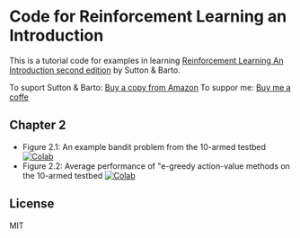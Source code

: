 # Code for Reinforcement Learning an Introduction
This is a tutorial code for examples in learning [Reinforcement Learning An Introduction second edition](http://www.incompleteideas.net/book/RLbook2020.pdf) by Sutton & Barto.

To suport Sutton & Barto: [Buy a copy from Amazon](https://www.amazon.com/dp/0262039249/)
To suppor me: [Buy me a coffe](https://www.buymeacoffee.com/yeyimilk)

## Chapter 2

- Figure 2.1: An example bandit problem from the 10-armed testbed
   [![Colab](https://colab.research.google.com/assets/colab-badge.svg)](https://colab.research.google.com/drive/1q0iBQuTD2-7bH2Le_3oYpO7bVr56JG0z?usp=sharing)
- Figure 2.2: Average performance of "e-greedy action-value methods on the 10-armed testbed
    [![Colab](https://colab.research.google.com/assets/colab-badge.svg)](https://colab.research.google.com/drive/1Xbxm5K-j-Jd-O-iF_stMrI7thEW-wVXx?usp=sharing)

## License

MIT